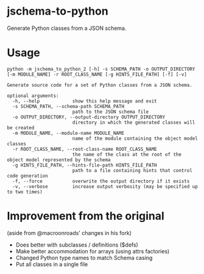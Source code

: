 # jschema-to-python

Generate Python classes from a JSON schema.

# Usage

```
python -m jschema_to_python_2 [-h] -s SCHEMA_PATH -o OUTPUT_DIRECTORY [-m MODULE_NAME] -r ROOT_CLASS_NAME [-g HINTS_FILE_PATH] [-f] [-v]

Generate source code for a set of Python classes from a JSON schema.

optional arguments:
  -h, --help            show this help message and exit
  -s SCHEMA_PATH, --schema-path SCHEMA_PATH
                        path to the JSON schema file
  -o OUTPUT_DIRECTORY, --output-directory OUTPUT_DIRECTORY
                        directory in which the generated classes will be created
  -m MODULE_NAME, --module-name MODULE_NAME
                        name of the module containing the object model classes
  -r ROOT_CLASS_NAME, --root-class-name ROOT_CLASS_NAME
                        the name of the class at the root of the object model represented by the schema
  -g HINTS_FILE_PATH, --hints-file-path HINTS_FILE_PATH
                        path to a file containing hints that control code generation
  -f, --force           overwrite the output directory if it exists
  -v, --verbose         increase output verbosity (may be specified up to two times)
```

# Improvement from the original
(aside from @macroonroads' changes in his fork)

- Does better with subclasses / definitions ($defs)
- Make better accommodation for arrays (using attrs factories)
- Changed Python type names to match Schema casing
- Put all classes in a single file